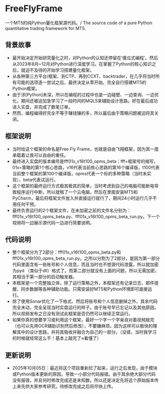 # FreeFlyFrame
一个MT5的纯Python量化框架源代码。/ The source code of a pure Python quantitative trading framework for MT5.

## 背景故事
- 最开始决定开始研究量化之时，对Python的认知还停留在‘傻瓜式编程’。然后从2023年8月~12月对Python进行深度学习。在掌握了Python的核心知识之后，就迫不及待的开始学习搭建量化框架。
- 从各种第三方平台/框架、到CTP、再到CCXT、backtrader，在几乎将当时所有可能的选项逐一尝试之后，最终决定从零开始，完全自行搭建MT5的Python框架。
- 由于涉[Python]未深，所以在编程的过程中也是一边碰壁、一边查询、一边优化，期间还被迫加急学习了一段时间的MQL5来辅助设计思路。好在最后成功进入实盘，并完成了数笔订单。
- 然而，编程编得好完全不等于赚钱赚的多，所以最后由于策略问题被迫将其关闭。

## 框架说明
- 当时给这个框架的命名是Free Fly Frame，也就是自由飞翔框架，因为其一度承载着让我可以自由的重任。
- 最终进入实盘的版本编号是fff01x_v16t100_opms_beta：fff=框架号的缩写，01x=策略的第1个核心思路，v16代表当前核心思路的第16个编译版，t100代表当前整个框架的第100个编译版，opms代表一个标的多种策略（当时未实现），beta代表试运行。
- 这个框架的最终运行方式极其极其的简单，当时考虑到自己的电脑可能断电导致程序运行中断，所以就租了一个云电脑，然后在里面安装MT5和PyCharm，最后将框架文件放入并直接运行就行了，期间24小时运行几乎不用任何干预。
- 最终负责运行的2个框架文件，在未加密之前的文件名分别为：fff01x_v16t100_opms_beta.py、fff01x_v16t100_opms_beta_run.py。下一个视频将一边展示源代码一边进行简要说明。

## 代码说明
- 整个框架分为了2部分：fff01x_v16t100_opms_beta.py和fff01x_v16t100_opms_beta_run.py。之所以分割为了2部分，是因为第一部分代码里面含有一些账号和个人信息，而且当时也不想源代码泄露，所以就加密为pyd （类似于dll）格式了。而第二部分就没有上面的问题，所以无需加密，其相当于第一部分的启动触发器。
- 本框架是一个完整独立体，除了运行策略之外，本框架还有记录日志、邮件提醒、同步数据等各种辅助功能。只需安装好MT5和Python环境即可直接运行。
- 除了使用Sonar优化了一下格式、然后将账号和个人信息删掉之外，其余代码完全未动，完全呈现当时实盘运行的样子。由于账号早已忘记以及其他原因，所以视频发布之日没有测试此框架是否仍然可以继续正常运行。
- 如果你真的想要学习或利用这个框架，最好一个字一个字亲自对着视频敲完（也可以先用OCR辅助识别然后修改），不要嫌麻烦。因为这样可以极快的理解其中的设计思路，并将其吸收并融合为自己的一部分。（没错，当时我学习的时候就经常这么干！基本上敲完了≈看懂了）

## 更新说明
- 2025年10月05日：最近将这个项目重新捡了起来，运行之后发现，由于模块或Python版本更新的原因，导致一小部分代码报错。由于其余绝大部分代码没有报错，并且何时修改完成还是未知数。所以还是决定先将这个原始版本传上来先供大家参考研究，待修改完成之后将尽快上传。
